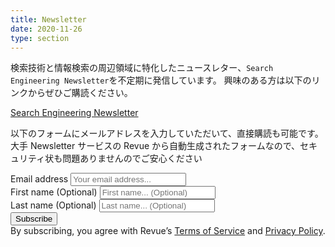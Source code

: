 ```yaml
---
title: Newsletter
date: 2020-11-26
type: section
---
```


検索技術と情報検索の周辺領域に特化したニュースレター、`Search Engineering Newsletter`を不定期に発信しています。
興味のある方は以下のリンクからぜひご購読ください。

[Search Engineering Newsletter](https://www.getrevue.co/profile/hurutoriya)

以下のフォームにメールアドレスを入力していただいて、直接購読も可能です。
大手 Newsletter サービスの Revue から自動生成されたフォームなので、セキュリティ状も問題ありませんのでご安心ください

<div id="revue-embed">
  <form action="https://www.getrevue.co/profile/hurutoriya/add_subscriber" method="post" id="revue-form" name="revue-form"  target="_blank">
  <div class="revue-form-group">
    <label for="member_email">Email address</label>
    <input class="revue-form-field" placeholder="Your email address..." type="email" name="member[email]" id="member_email">
  </div>
  <div class="revue-form-group">
    <label for="member_first_name">First name <span class="optional">(Optional)</span></label>
    <input class="revue-form-field" placeholder="First name... (Optional)" type="text" name="member[first_name]" id="member_first_name">
  </div>
  <div class="revue-form-group">
    <label for="member_last_name">Last name <span class="optional">(Optional)</span></label>
    <input class="revue-form-field" placeholder="Last name... (Optional)" type="text" name="member[last_name]" id="member_last_name">
  </div>
  <div class="revue-form-actions">
    <input type="submit" value="Subscribe" name="member[subscribe]" id="member_submit">
  </div>
  <div class="revue-form-footer">By subscribing, you agree with Revue’s <a target="_blank" href="https://www.getrevue.co/terms">Terms of Service</a> and <a target="_blank" href="https://www.getrevue.co/privacy">Privacy Policy</a>.</div>
  </form>
</div>
